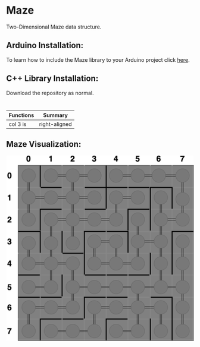 # Maze
Two-Dimensional Maze data structure.

## Arduino Installation:
To learn how to include the Maze library to your Arduino project click [here](https://www.arduino.cc/en/guide/libraries#toc4). 

## C++ Library Installation:
Download the repository as normal.

# 

| Functions     | Summary       | 
| ------------- |:-------------:| 
| col 3 is      | right-aligned | 

## Maze Visualization:
![Alt Text](https://github.com/jimenezjose/Maze/blob/master/.images/Maze-Graph.png)
